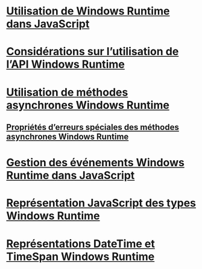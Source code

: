 # [Utilisation de Windows Runtime dans JavaScript](using-the-windows-runtime-in-javascript.md)
# [Considérations sur l’utilisation de l’API Windows Runtime](considerations-when-using-the-windows-runtime-api.md)
# [Utilisation de méthodes asynchrones Windows Runtime](using-windows-runtime-asynchronous-methods.md)
## [Propriétés d’erreurs spéciales des méthodes asynchrones Windows Runtime](special-error-properties-from-asynchronous-windows-runtime-methods.md)
# [Gestion des événements Windows Runtime dans JavaScript](handling-windows-runtime-events-in-javascript.md)
# [Représentation JavaScript des types Windows Runtime](javascript-representation-of-windows-runtime-types.md)
# [Représentations DateTime et TimeSpan Windows Runtime](windows-runtime-datetime-and-timespan-representations.md)
